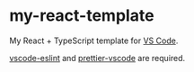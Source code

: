 # my-react-template

My React + TypeScript template for [VS Code](https://code.visualstudio.com).

[vscode-eslint](https://marketplace.visualstudio.com/items?itemName=dbaeumer.vscode-eslint) and [prettier-vscode](https://marketplace.visualstudio.com/items?itemName=esbenp.prettier-vscode) are required.

